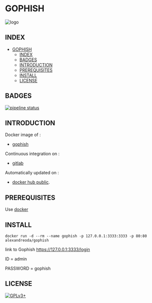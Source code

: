 # GOPHISH

![logo](https://assets.gitlab-static.net/uploads/-/system/project/avatar/12904449/0_G63TdmdAOJr5zdWM.png)

## INDEX

- [GOPHISH](#gophish)
  - [INDEX](#index)
  - [BADGES](#badges)
  - [INTRODUCTION](#introduction)
  - [PREREQUISITES](#prerequisites)
  - [INSTALL](#install)
  - [LICENSE](#license)

## BADGES

[![pipeline status](https://gitlab.com/oda-alexandre/gophish/badges/master/pipeline.svg)](https://gitlab.com/oda-alexandre/gophish/commits/master)

## INTRODUCTION

Docker image of :

- [gophish](https://gophish.io/)

Continuous integration on :

- [gitlab](https://gitlab.com/oda-alexandre/gophish/pipelines)

Automatically updated on :

- [docker hub public](https://hub.docker.com/r/alexandreoda/gophish/).

## PREREQUISITES

Use [docker](https://www.docker.com)

## INSTALL

```docker run -d --rm --name gophish -p 127.0.0.1:3333:3333 -p 80:80 alexandreoda/gophish```

link to Gophish <https://127.0.0.1:3333/login>

ID        = admin

PASSWORD  = gophish

## LICENSE

[![GPLv3+](http://gplv3.fsf.org/gplv3-127x51.png)](https://gitlab.com/oda-alexandre/gophish/blob/master/LICENSE)
